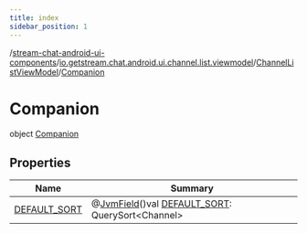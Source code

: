 ```yaml
---
title: index
sidebar_position: 1
---
```

/[stream-chat-android-ui-components](../../../index.md)/[io.getstream.chat.android.ui.channel.list.viewmodel](../../index.md)/[ChannelListViewModel](../index.md)/[Companion](index.md)  
  
  
  
# Companion  
object [Companion](index.md)  
  
## Properties  
  
|  Name |  Summary | 
|---|---|
| <a name="io.getstream.chat.android.ui.channel.list.viewmodel/ChannelListViewModel.Companion/DEFAULT_SORT/#/PointingToDeclaration/"></a>[DEFAULT_SORT](DEFAULT_SORT.md)| <a name="io.getstream.chat.android.ui.channel.list.viewmodel/ChannelListViewModel.Companion/DEFAULT_SORT/#/PointingToDeclaration/"></a>@[JvmField](https://kotlinlang.org/api/latest/jvm/stdlib/kotlin.jvm/-jvm-field/index.html)()val [DEFAULT_SORT](DEFAULT_SORT.md): QuerySort&lt;Channel&gt;|

